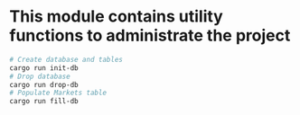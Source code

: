 # This module contains utility functions to administrate the project

```sh
# Create database and tables
cargo run init-db
# Drop database
cargo run drop-db
# Populate Markets table
cargo run fill-db
```
